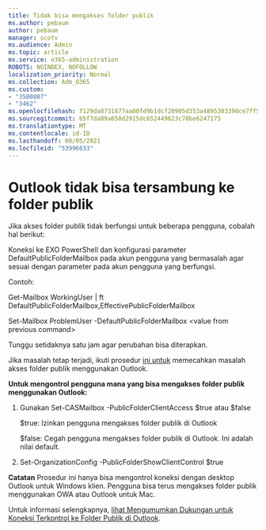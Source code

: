 ```yaml
---
title: Tidak bisa mengakses folder publik
ms.author: pebaum
author: pebaum
manager: scotv
ms.audience: Admin
ms.topic: article
ms.service: o365-administration
ROBOTS: NOINDEX, NOFOLLOW
localization_priority: Normal
ms.collection: Adm_O365
ms.custom:
- "3500007"
- "3462"
ms.openlocfilehash: f129da8731877aa00fd9b1dcf20905d353a4895303390ce7ff5642a8ff3ccbc2
ms.sourcegitcommit: b5f7da89a650d2915dc652449623c78be6247175
ms.translationtype: MT
ms.contentlocale: id-ID
ms.lasthandoff: 08/05/2021
ms.locfileid: "53996633"
---
```

# <a name="outlook-cannot-connect-to-public-folders"></a>Outlook tidak bisa tersambung ke folder publik

Jika akses folder publik tidak berfungsi untuk beberapa pengguna, cobalah hal berikut:

Koneksi ke EXO PowerShell dan konfigurasi parameter DefaultPublicFolderMailbox pada akun pengguna yang bermasalah agar sesuai dengan parameter pada akun pengguna yang berfungsi.

Contoh:

Get-Mailbox WorkingUser | ft DefaultPublicFolderMailbox,EffectivePublicFolderMailbox

Set-Mailbox ProblemUser -DefaultPublicFolderMailbox \<value from previous command>

Tunggu setidaknya satu jam agar perubahan bisa diterapkan.

Jika masalah tetap terjadi, ikuti prosedur [ini untuk](https://aka.ms/pfcte) memecahkan masalah akses folder publik menggunakan Outlook.
 
**Untuk mengontrol pengguna mana yang bisa mengakses folder publik menggunakan Outlook:**

1.  Gunakan Set-CASMailbox <mailboxname> -PublicFolderClientAccess $true atau $false  
      
    $true: Izinkan pengguna mengakses folder publik di Outlook  
      
    $false: Cegah pengguna mengakses folder publik di Outlook. Ini adalah nilai default.  
        
2.  Set-OrganizationConfig -PublicFolderShowClientControl $true   
      
**Catatan** Prosedur ini hanya bisa mengontrol koneksi dengan desktop Outlook untuk Windows klien. Pengguna bisa terus mengakses folder publik menggunakan OWA atau Outlook untuk Mac.
 
Untuk informasi selengkapnya, [lihat Mengumumkan Dukungan untuk Koneksi Terkontrol ke Folder Publik di Outlook](https://aka.ms/controlpf).